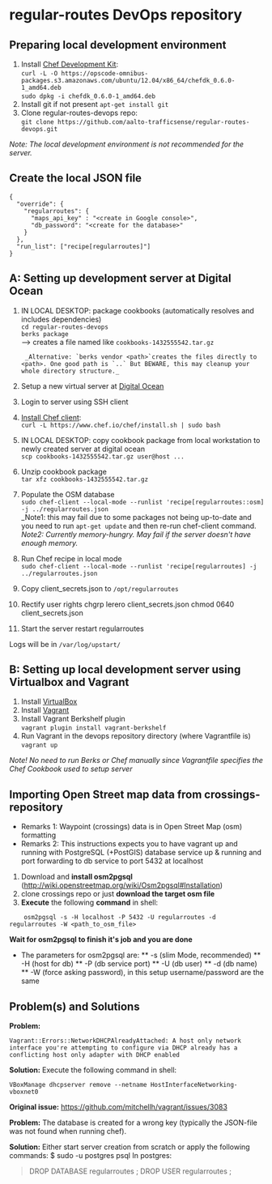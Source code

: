 regular-routes DevOps repository
================================

Preparing local development environment
------------------------------------------

1. Install [Chef Development Kit](https://downloads.getchef.com/chef-dk/):  
        `curl -L -O https://opscode-omnibus-packages.s3.amazonaws.com/ubuntu/12.04/x86_64/chefdk_0.6.0-1_amd64.deb`  
        `sudo dpkg -i chefdk_0.6.0-1_amd64.deb`  
1. Install git if not present
        `apt-get install git`
1. Clone regular-routes-devops repo:  
        `git clone https://github.com/aalto-trafficsense/regular-routes-devops.git`

_Note: The local development environment is not recommended for the server._
  
Create the local JSON file
-----------------------------
    {
      "override": {
        "regularroutes": {
          "maps_api_key" : "<create in Google console>",
          "db_password": "<create for the database>"
        }
      },
      "run_list": ["recipe[regularroutes]"]
    }


A: Setting up development server at Digital Ocean
----------------------------------------

1. IN LOCAL DESKTOP: package cookbooks (automatically resolves and includes dependencies)  
        `cd regular-routes-devops`  
        `berks package`  
        --> creates a file named like `cookbooks-1432555542.tar.gz`

        _Alternative: `berks vendor <path>`creates the files directly to <path>. One good path is `..` But BEWARE, this may cleanup your whole directory structure._

1. Setup a new virtual server at [Digital Ocean](https://www.digitalocean.com)
1. Login to server using SSH client
1. [Install Chef client](https://www.chef.io/download-chef-client/):  
        `curl -L https://www.chef.io/chef/install.sh | sudo bash`  
1. IN LOCAL DESKTOP: copy cookbook package from local workstation to newly created server at digital ocean  
        `scp cookbooks-1432555542.tar.gz user@host ...`
1. Unzip cookbook package  
        `tar xfz cookbooks-1432555542.tar.gz`  
1. Populate the OSM database  
        `sudo chef-client --local-mode --runlist 'recipe[regularroutes::osm] -j ../regularroutes.json`  
        _Note1: this may fail due to some packages not being up-to-date and you need to run `apt-get update` and then re-run chef-client command.
        _Note2: Currently memory-hungry. May fail if the server doesn't have enough memory._
1. Run Chef recipe in local mode  
        `sudo chef-client --local-mode --runlist 'recipe[regularroutes] -j ../regularroutes.json`
1. Copy client_secrets.json to `/opt/regularroutes`
1. Rectify user rights
    chgrp lerero client_secrets.json
    chmod 0640 client_secrets.json
1. Start the server
    restart regularroutes

Logs will be in `/var/log/upstart/`

B: Setting up local development server using Virtualbox and Vagrant
------------------------------------------

1. Install [VirtualBox](https://www.virtualbox.org/wiki/Downloads)
1. Install [Vagrant](https://www.vagrantup.com/downloads.html)
1. Install Vagrant Berkshelf plugin  
        `vagrant plugin install vagrant-berkshelf`  
1. Run Vagrant in the devops repository directory (where Vagrantfile is)  
        `vagrant up`  

*Note! No need to run Berks or Chef manually since Vagrantfile specifies the Chef Cookbook used to setup server*


Importing Open Street map data from crossings-repository
--------------------------------------------------------


* Remarks 1: Waypoint (crossings) data is in Open Street Map (osm) formatting
* Remarks 2: This instructions expects you to have vagrant up and running with PostgreSQL (+PostGIS) database service up & running and port forwarding to db service to port 5432 at localhost 

1. Download and **install osm2pgsql** (http://wiki.openstreetmap.org/wiki/Osm2pgsql#Installation)
2. clone crossings repo or just **download the target osm file**
3. **Execute** the following **command** in shell:
```
    osm2pgsql -s -H localhost -P 5432 -U regularroutes -d regularroutes -W <path_to_osm_file>
```
**Wait for osm2pgsql to finish it's job and you are done** 

* The parameters for osm2pgsql are:
** -s (slim Mode, recommended)
** -H (host for db)
** -P (db service port)
** -U (db user)
** -d (db name)
** -W (force asking password), in this setup username/password are the same


Problem(s) and Solutions
---------------------------
**Problem:** 
```
Vagrant::Errors::NetworkDHCPAlreadyAttached: A host only network interface you're attempting to configure via DHCP already has a conflicting host only adapter with DHCP enabled
```

**Solution:** 
Execute the following command in shell:
```
VBoxManage dhcpserver remove --netname HostInterfaceNetworking-vboxnet0
```

**Original issue:** https://github.com/mitchellh/vagrant/issues/3083

**Problem:**
The database is created for a wrong key (typically the JSON-file was not found when running chef).

**Solution:**
Either start server creation from scratch or apply the following commands:
$ sudo -u postgres psql
In postgres:
> DROP DATABASE regularroutes ;
> DROP USER regularroutes ;
